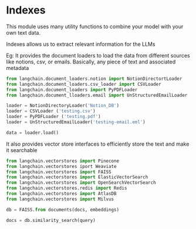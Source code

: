 # Indexes

This module uses many utility functions to combine your model with your own text data.

Indexes allows us to extract relevant information for the LLMs

Eg: It provides the document loaders to load the data from different sources like notions, csv, or emails. Basically, any piece of text and associated metadata

```python
from langchain.document_loaders.notion import NotionDirectortLoader
from langchain.document_loaders.csv_loader import CSVLoader
from langchain.document_loaders import PyPDFLoader
from langchain.document_lloaders.email import UnStructuredEmailLoader

loader = NotionDirectoryLoader('Notion_DB')
loader = CSVLoader ('testing.csv')
loader = PyPDFLoader ('testing.pdf')
loader = UnStructuredEmailLoader('testing-email.eml')

data = loader.load()
```

It also provides vector store interfaces to efficiently store the text and make it searchable

```python
from langchain.vectorstores import Pinecone
from langchain.vectorstores iport Weaviate
from langchain.vectorstores import FAISS
from langchain.vectorstores import ElasticVectorSearch
from langchain.vectorstores import OpenSearchVectorSearch
from langchain.vectorstores.redis import Redis
from langchain.vectorstores import AtlasDB
from langchain.vectorstores import Milvus

db = FAISS.from documents(docs, embeddings)

docs = db.similarity_search(query)
```
